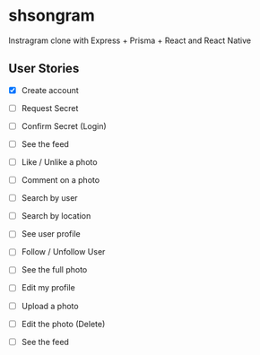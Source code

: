 # shsongram
Instragram clone with Express + Prisma + React and React Native 

## User Stories

- [x] Create account
- [ ] Request Secret
- [ ] Confirm Secret (Login)
- [ ] See the feed
- [ ] Like / Unlike a photo
- [ ] Comment on a photo
- [ ] Search by user
- [ ] Search by location
- [ ] See user profile
- [ ] Follow / Unfollow User
- [ ] See the full photo
- [ ] Edit my profile
- [ ] Upload a photo
- [ ] Edit the photo (Delete)
- [ ] See the feed

